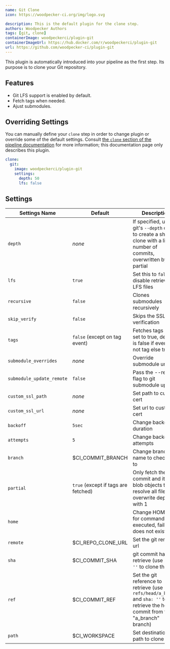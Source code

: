 ```yaml
---
name: Git Clone
icon: https://woodpecker-ci.org/img/logo.svg

description: This is the default plugin for the clone step.
authors: Woodpecker Authors
tags: [git, clone]
containerImage: woodpeckerci/plugin-git
containerImageUrl: https://hub.docker.com/r/woodpeckerci/plugin-git
url: https://github.com/woodpecker-ci/plugin-git
---
```


This plugin is automatically introduced into your pipeline as the first step.
Its purpose is to clone your Git repository.

## Features

- Git LFS support is enabled by default.
- Fetch tags when needed.
- Ajust submodules.

## Overriding Settings

You can manually define your `clone` step in order to change plugin or override some of the default settings.
Consult [the `clone` section of the pipeline documentation][pipelineClone] for more information;
this documentation page only describes this plugin.

```yaml
clone:
  git:
    image: woodpeckerci/plugin-git
    settings:
      depth: 50
      lfs: false
```

## Settings

| Settings Name             | Default           | Description
| --------------------------| ----------------- | --------------------------------------------
| `depth`                   | *none*            | If specified, uses git's `--depth` option to create a shallow clone with a limited number of commits, overwritten by partial
| `lfs`                     | `true`            | Set this to `false` to disable retrieval of LFS files
| `recursive`               | `false`           | Clones submodules recursively
| `skip_verify`             | `false`           | Skips the SSL verification
| `tags`                    | `false` (except on tag event) | Fetches tags when set to true, default is false if event is not tag else true
| `submodule_overrides`     | *none*            | Override submodule urls
| `submodule_update_remote` | `false`           | Pass the --remote flag to git submodule update
| `custom_ssl_path`         | *none*            | Set path to custom cert
| `custom_ssl_url`          | *none*            | Set url to custom cert
| `backoff`                 | `5sec`            | Change backoff duration
| `attempts`                | `5`               | Change backoff attempts
| `branch`                  | $CI_COMMIT_BRANCH | Change branch name to checkout to
| `partial`                 | `true` (except if tags are fetched) | Only fetch the one commit and it's blob objects to resolve all files, overwrite depth with 1
| `home`                    |                   | Change HOME var for commands executed, fail if it does not exist
| `remote`                  | $CI_REPO_CLONE_URL | Set the git remote url
| `sha`                     | $CI_COMMIT_SHA     | git commit hash to retrieve (use `sha: ''` to clone the `ref`)
| `ref`                     | $CI_COMMIT_REF     | Set the git reference to retrieve (use `ref: refs/head/a_branch` and `sha: ''` to retrieve the head commit from the "a_branch" branch)
| `path`                    | $CI_WORKSPACE      | Set destination path to clone to

[pipelineClone]: https://woodpecker-ci.org/docs/usage/pipeline-syntax#clone

